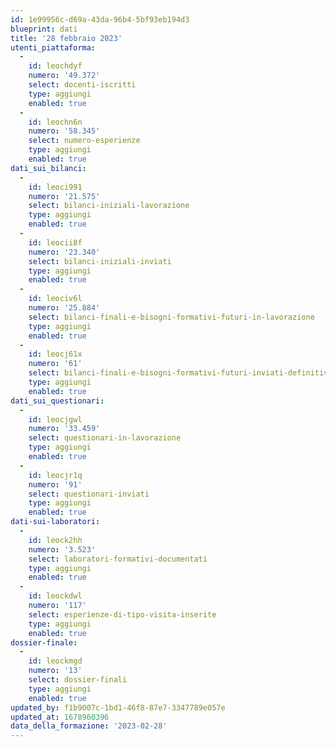 ```yaml
---
id: 1e99956c-d69a-43da-96b4-5bf93eb194d3
blueprint: dati
title: '28 febbraio 2023'
utenti_piattaforma:
  -
    id: leochdyf
    numero: '49.372'
    select: docenti-iscritti
    type: aggiungi
    enabled: true
  -
    id: leochn6n
    numero: '58.345'
    select: numero-esperienze
    type: aggiungi
    enabled: true
dati_sui_bilanci:
  -
    id: leoci991
    numero: '21.575'
    select: bilanci-iniziali-lavorazione
    type: aggiungi
    enabled: true
  -
    id: leocii8f
    numero: '23.340'
    select: bilanci-iniziali-inviati
    type: aggiungi
    enabled: true
  -
    id: leociv6l
    numero: '25.884'
    select: bilanci-finali-e-bisogni-formativi-futuri-in-lavorazione
    type: aggiungi
    enabled: true
  -
    id: leocj61x
    numero: '61'
    select: bilanci-finali-e-bisogni-formativi-futuri-inviati-definitivamente
    type: aggiungi
    enabled: true
dati_sui_questionari:
  -
    id: leocjgwl
    numero: '33.459'
    select: questionari-in-lavorazione
    type: aggiungi
    enabled: true
  -
    id: leocjr1q
    numero: '91'
    select: questionari-inviati
    type: aggiungi
    enabled: true
dati-sui-laboratori:
  -
    id: leock2hh
    numero: '3.523'
    select: laboratori-formativi-documentati
    type: aggiungi
    enabled: true
  -
    id: leockdwl
    numero: '117'
    select: esperienze-di-tipo-visita-inserite
    type: aggiungi
    enabled: true
dossier-finale:
  -
    id: leockmgd
    numero: '13'
    select: dossier-finali
    type: aggiungi
    enabled: true
updated_by: f1b9007c-1bd1-46f8-87e7-3347789e057e
updated_at: 1678960396
data_della_formazione: '2023-02-28'
---
```

